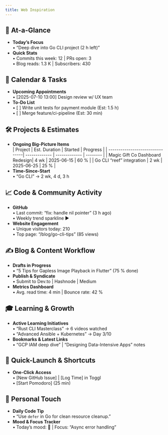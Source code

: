 ```yaml
---
title: Web Inspiration
---
```


## 🎯 At-a-Glance
- **Today’s Focus**  
  • “Deep dive into Go CLI project (2 h left)”  
- **Quick Stats**  
  • Commits this week: 12  |  PRs open: 3  
  • Blog reads: 1.3 K  |  Subscribers: 430

## 📅 Calendar & Tasks
- **Upcoming Appointments**  
  • [2025-07-10 13:00] Design review w/ UX team  
- **To-Do List**  
  • [ ] Write unit tests for payment module (Est: 1.5 h)  
  • [ ] Merge feature/ci-pipeline (Est: 30 min)

## 🛠 Projects & Estimates
- **Ongoing Big-Picture Items**  
  | Project                         | Est. Duration | Started       | Progress |
  | --------------------------------| ------------- | ------------- | -------- |
  | Magic Gift Co Dashboard Redesign| 4 wk          | 2025-06-15    | 60 %     |
  | Go CLI “reef” integration       | 2 wk          | 2025-06-25    | 25 %     |
- **Time-Since-Start**  
  • “Go CLI” → 2 wk, 4 d, 3 h

## 📈 Code & Community Activity
- **GitHub**  
  • Last commit: “fix: handle nil pointer” (3 h ago)  
  • Weekly trend sparkline ▶  
- **Website Engagement**  
  • Unique visitors today: 210  
  • Top page: “/blog/go-cli-tips” (85 views)

## ✍️ Blog & Content Workflow
- **Drafts in Progress**  
  • “5 Tips for Gapless Image Playback in Flutter” (75 % done)  
- **Publish & Syndicate**  
  • Submit to Dev.to  |  Hashnode  |  Medium  
- **Metrics Dashboard**  
  • Avg. read time: 4 min  |  Bounce rate: 42 %

## 🎓 Learning & Growth
- **Active Learning Initiatives**  
  • “Rust CLI Masterclass” → 6 videos watched  
  • “Advanced Ansible + Kubernetes” → Day 3/10  
- **Bookmarks & Latest Links**  
  • “GCP IAM deep dive”  |  “Designing Data-Intensive Apps” notes

## 🔗 Quick-Launch & Shortcuts
- **One-Click Access**  
  • [New GitHub Issue]  |  [Log Time] in Toggl  
  • [Start Pomodoro] (25 min)

## 🎨 Personal Touch
- **Daily Code Tip**  
  • “Use `defer` in Go for clean resource cleanup.”  
- **Mood & Focus Tracker**  
  • Today’s mood: 🚀  |  Focus: “Async error handling”


